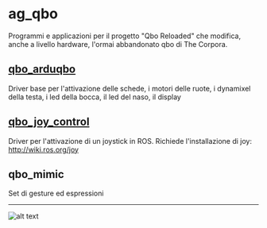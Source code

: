 # ag_qbo #

Programmi e applicazioni per il progetto "Qbo Reloaded" che modifica, anche a livello hardware, l'ormai abbandonato qbo di The Corpora.

## [qbo_arduqbo](qbo_arduqbo) ##
Driver base per l'attivazione delle schede, i motori delle ruote, i dynamixel della testa, i led della bocca, il led del naso, il display

## [qbo_joy_control](qbo_joy_control) ##
Driver per l'attivazione di un joystick in ROS.
Richiede l'installazione di joy: http://wiki.ros.org/joy

## qbo_mimic ##
Set di gesture ed espressioni
___
![alt text](https://gavazzionline.files.wordpress.com/2014/01/img_6916.jpg?w=200)
